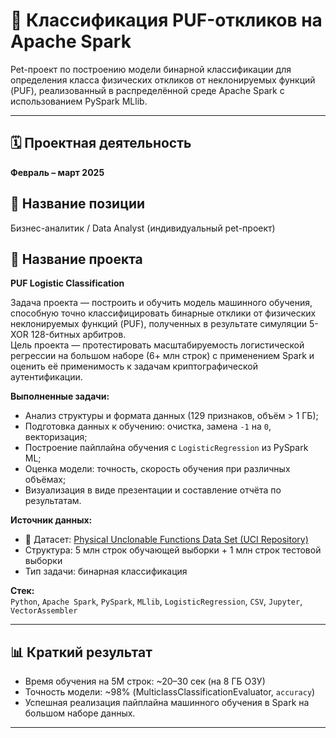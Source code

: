 # 🔐 Классификация PUF-откликов на Apache Spark

Pet-проект по построению модели бинарной классификации для определения класса физических откликов от неклонируемых функций (PUF), реализованный в распределённой среде Apache Spark с использованием PySpark MLlib.

---

## 🗓️ Проектная деятельность
**Февраль – март 2025**

## 📌 Название позиции
Бизнес-аналитик / Data Analyst (индивидуальный pet-проект)

## 🧠 Название проекта
**PUF Logistic Classification**

Задача проекта — построить и обучить модель машинного обучения, способную точно классифицировать бинарные отклики от физических неклонируемых функций (PUF), полученных в результате симуляции 5-XOR 128-битных арбитров.  
Цель проекта — протестировать масштабируемость логистической регрессии на большом наборе (6+ млн строк) с применением Spark и оценить её применимость к задачам криптографической аутентификации.

**Выполненные задачи:**
- Анализ структуры и формата данных (129 признаков, объём > 1 ГБ);
- Подготовка данных к обучению: очистка, замена `-1` на `0`, векторизация;
- Построение пайплайна обучения с `LogisticRegression` из PySpark ML;
- Оценка модели: точность, скорость обучения при различных объёмах;
- Визуализация в виде презентации и составление отчёта по результатам.

**Источник данных:**
- 📂 Датасет: [Physical Unclonable Functions Data Set (UCI Repository)](https://archive.ics.uci.edu/ml/datasets/Physical+Unclonable+Functions)
- Структура: 5 млн строк обучающей выборки + 1 млн строк тестовой выборки
- Тип задачи: бинарная классификация

**Стек:**  
`Python`, `Apache Spark`, `PySpark`, `MLlib`, `LogisticRegression`, `CSV`, `Jupyter`, `VectorAssembler`

---

## 📊 Краткий результат
- Время обучения на 5M строк: ~20–30 сек (на 8 ГБ ОЗУ)
- Точность модели: ~98% (MulticlassClassificationEvaluator, `accuracy`)
- Успешная реализация пайплайна машинного обучения в Spark на большом наборе данных.

---


